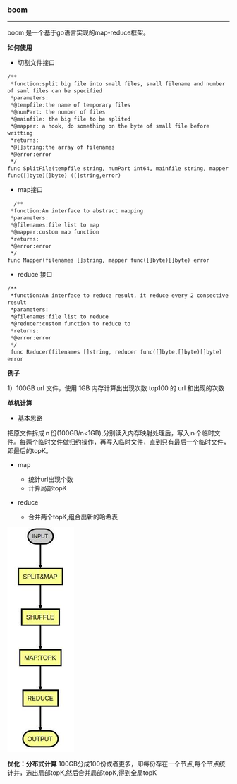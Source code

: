 ### boom
--- 
boom 是一个基于go语言实现的map-reduce框架。

**如何使用**
- 切割文件接口
```
/**
 *function:split big file into small files, small filename and number of saml files can be specified
 *parameters:
 *@tempfile:the name of temporary files
 *@numPart: the number of files
 *@mainfile: the big file to be splited
 *@mapper: a hook, do something on the byte of small file before writting
 *returns:
 *@[]string:the array of filenames
 *@error:error
 */
func SplitFile(tempfile string, numPart int64, mainfile string, mapper func([]byte)[]byte) ([]string,error)
```
- map接口
```
  /**
 *function:An interface to abstract mapping 
 *parameters:
 *@filenames:file list to map
 *@mapper:custom map function 
 *returns:
 *@error:error
 */
func Mapper(filenames []string, mapper func([]byte)[]byte) error
```

- reduce 接口
```
/**
 *function:An interface to reduce result, it reduce every 2 consective result 
 *parameters:
 *@filenames:file list to reduce
 *@reducer:custom function to reduce to
 *returns:
 *@error:error
 */
 func Reducer(filenames []string, reducer func([]byte,[]byte)[]byte) error
```

**例子**

1）100GB url 文件，使用 1GB 内存计算出出现次数 top100 的 url 和出现的次数

**单机计算**

- 基本思路

把原文件拆成ｎ份(100GB/n<1GB),分别读入内存映射处理后，写入ｎ个临时文件。每两个临时文件做归约操作，再写入临时文件，直到只有最后一个临时文件，即最后的topK。

- map
    - 统计url出现个数
    - 计算局部topK

- reduce
    - 合并两个topK,组合出新的哈希表
  

![flow char](/img/flow.jpg)

**优化：分布式计算**
100GB分成100份或者更多，即每份存在一个节点,每个节点统计并，选出局部topK,然后合并局部topK,得到全局topK
